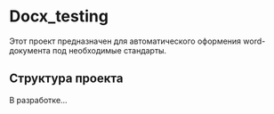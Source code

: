# Docx_testing

Этот проект предназначен для автоматического оформения word-документа под необходимые стандарты.

## Структура проекта

В разработке...